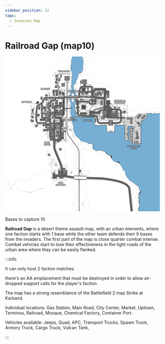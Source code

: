 ```yaml
---
sidebar_position: 12
tags:
  - Invasion Map
---
```

# Railroad Gap (map10)

![](./img/Map10labels.webp)

Bases to capture	10

**Railroad Gap** is a desert theme assault map, with an urban elements, where one faction starts with 1 base while the other team defends their 9 bases from the invaders. The first part of the map is close quarter combat intense. Combat vehicles start to lose their effectiveness in the tight roads of the urban area where they can be easily flanked.



:::info

It can only host 2 faction matches.

there's an AA emplacement that must be destroyed in order to allow air-dropped support calls for the player's faction.

The map has a strong resemblance of the Battlefield 2 map Strike at Karkand.

Individual locations: Gas Station, Main Road, City Center, Market, Uptown, Terminus, Railroad, Mosque, Chemical Factory, Container Port.

Vehicles available: Jeeps, Quad, APC, Transport Trucks, Spawn Truck, Armory Truck, Cargo Truck, Vulcan Tank,

:::